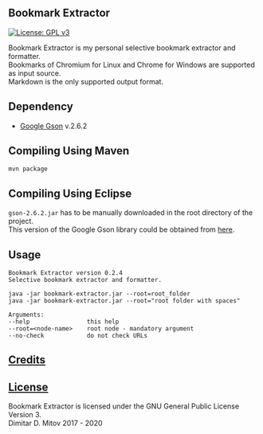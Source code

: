 Bookmark Extractor
--------------------------------------------------------------------------------
[![License: GPL v3](https://img.shields.io/badge/License-GPL%20v3-blue.svg)](./LICENSE.md)

Bookmark Extractor is my personal selective bookmark extractor and formatter.  
Bookmarks of Chromium for Linux and Chrome for Windows are supported as input source.  
Markdown is the only supported output format.  

## Dependency
* [Google Gson](https://github.com/google/gson) v.2.6.2  

## Compiling Using Maven
```
mvn package  
```

## Compiling Using Eclipse
``gson-2.6.2.jar`` has to be manually downloaded in the root directory of the project.  
This version of the Google Gson library could be obtained from [here](https://repo1.maven.org/maven2/com/google/code/gson/gson/2.6.2/gson-2.6.2.jar).

## Usage
```
Bookmark Extractor version 0.2.4  
Selective bookmark extractor and formatter.  

java -jar bookmark-extractor.jar --root=root_folder  
java -jar bookmark-extractor.jar --root="root folder with spaces"  

Arguments:  
--help                this help  
--root=<node-name>    root node - mandatory argument  
--no-check            do not check URLs  
```

## [Credits](./CREDITS.md)

## [License](./LICENSE.md)
Bookmark Extractor is licensed under the GNU General Public License Version 3.  
Dimitar D. Mitov 2017 - 2020  
